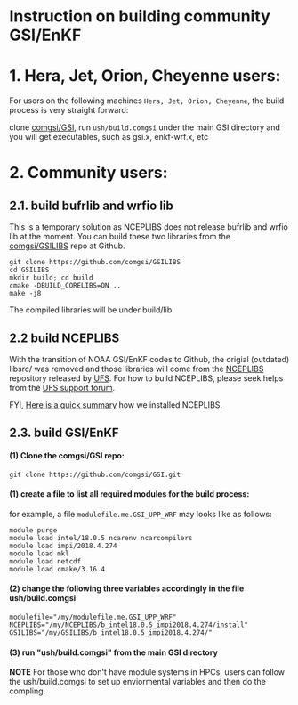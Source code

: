 # Instruction on building community GSI/EnKF

# 1. Hera, Jet, Orion, Cheyenne users:
For users on the following machines `Hera, Jet, Orion, Cheyenne`, the build process is very straight forward:

clone [comgsi/GSI](https://github.com/comgsi/GSI), run `ush/build.comgsi` under the main GSI directory and you will get executables, such as gsi.x, enkf-wrf.x, etc

# 2. Community users:

## 2.1. build bufrlib and wrfio lib
This is a temporary solution as NCEPLIBS does not release bufrlib and wrfio lib at the moment. 
You can build these two libraries from the [comgsi/GSILIBS](https://github.com/comgsi/GSILIBS) repo at Github. 
```
git clone https://github.com/comgsi/GSILIBS
cd GSILIBS
mkdir build; cd build
cmake -DBUILD_CORELIBS=ON ..
make -j8
```
The compiled libraries will be under build/lib

## 2.2 build NCEPLIBS
With the transition of NOAA GSI/EnKF codes to Github, the origial (outdated) libsrc/ was removed and those libraries will come from the [NCEPLIBS](https://github.com/NOAA-EMC/NCEPLIBS) repository released by [UFS](https://github.com/ufs-community/ufs-weather-model/wiki).  For how to build NCEPLIBS, please seek helps from the [UFS support forum](https://forums.ufscommunity.org).

FYI, [Here is a quick summary](NCEPLIBS.md) how we installed NCEPLIBS.

## 2.3. build GSI/EnKF

#### (1) Clone the comgsi/GSI repo:
```
git clone https://github.com/comgsi/GSI.git
```

#### (1) create a file to list all required modules for the build process:
for example, a file `modulefile.me.GSI_UPP_WRF` may looks like as follows:
```
module purge
module load intel/18.0.5 ncarenv ncarcompilers
module load impi/2018.4.274
module load mkl
module load netcdf
module load cmake/3.16.4
```
#### (2) change the following three variables accordingly in the file ush/build.comgsi
    modulefile="/my/modulefile.me.GSI_UPP_WRF"
    NCEPLIBS="/my/NCEPLIBS/b_intel18.0.5_impi2018.4.274/install"
    GSILIBS="/my/GSILIBS/b_intel18.0.5_impi2018.4.274/"

#### (3) run "ush/build.comgsi" from the main GSI directory

**NOTE** For those who don't have module systems in HPCs, users can follow the ush/build.comgsi to set up enviormental variables and then do the compling.


